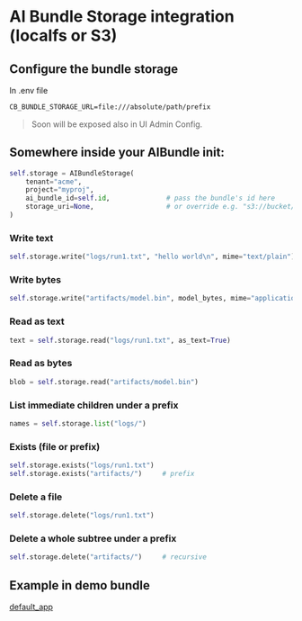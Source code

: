 # AI Bundle Storage integration (localfs or S3)

## Configure the bundle storage
In .env file
```txt
CB_BUNDLE_STORAGE_URL=file:///absolute/path/prefix
```
> Soon will be exposed also in UI Admin Config.


## Somewhere inside your AIBundle __init__:
```python
self.storage = AIBundleStorage(
    tenant="acme",
    project="myproj",
    ai_bundle_id=self.id,              # pass the bundle's id here
    storage_uri=None,                  # or override e.g. "s3://bucket/prefix" / "file:///abs/path"
)
```

### Write text
```python
self.storage.write("logs/run1.txt", "hello world\n", mime="text/plain")
```

### Write bytes
```python
self.storage.write("artifacts/model.bin", model_bytes, mime="application/octet-stream")
```

### Read as text
```python
text = self.storage.read("logs/run1.txt", as_text=True)
```

### Read as bytes
```python
blob = self.storage.read("artifacts/model.bin")
```

### List immediate children under a prefix
```python
names = self.storage.list("logs/")
```

### Exists (file or prefix)
```python
self.storage.exists("logs/run1.txt")
self.storage.exists("artifacts/")     # prefix
```

### Delete a file
```python
self.storage.delete("logs/run1.txt")
```

### Delete a whole subtree under a prefix
```python
self.storage.delete("artifacts/")     # recursive
```

## Example in demo bundle
[default_app](../../default_app)
